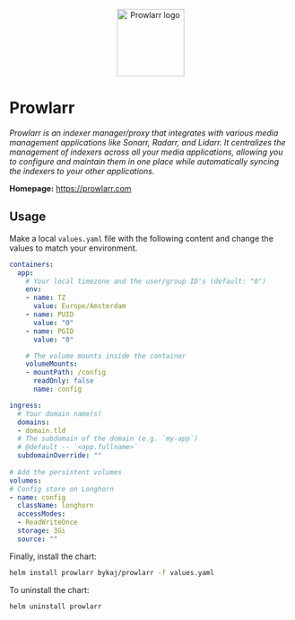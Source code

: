 <p align="center">
    <img src="https://cdn.jsdelivr.net/gh/selfhst/icons/svg/prowlarr.svg" height="120" alt="Prowlarr logo">
</p>

# Prowlarr
*Prowlarr is an indexer manager/proxy that integrates with various media management applications like Sonarr, Radarr, and Lidarr. It centralizes the management of indexers across all your media applications, allowing you to configure and maintain them in one place while automatically syncing the indexers to your other applications.*

**Homepage:** <https://prowlarr.com>

## Usage
Make a local `values.yaml` file with the following content and change the values to match your environment.
```yaml
containers:
  app:
    # Your local timezone and the user/group ID's (default: "0")
    env:
    - name: TZ
      value: Europe/Amsterdam
    - name: PUID
      value: "0"
    - name: PGID
      value: "0"

    # The volume mounts inside the container
    volumeMounts:
    - mountPath: /config
      readOnly: false
      name: config

ingress:
  # Your domain name(s)
  domains: 
  - domain.tld
  # The subdomain of the domain (e.g. `my-app`)
  # @default -- `<app.fullname>`
  subdomainOverride: ""
  
# Add the persistent volumes
volumes:
# Config store on Longhorn
- name: config
  className: longhorn
  accessModes: 
  - ReadWriteOnce
  storage: 3Gi
  source: ""
```

Finally, install the chart:
```bash
helm install prowlarr bykaj/prowlarr -f values.yaml
```
To uninstall the chart:
```bash
helm uninstall prowlarr
```